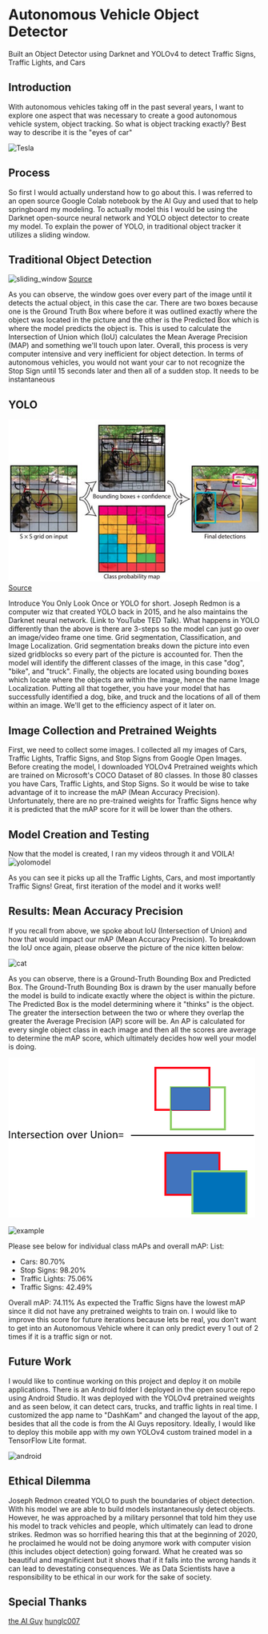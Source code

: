 # Autonomous Vehicle Object Detector
Built an Object Detector using Darknet and YOLOv4 to detect Traffic Signs, Traffic Lights, and Cars

## Introduction 
With autonomous vehicles taking off in the past several years, I want to explore one aspect that was necessary to create a good autonomous vehicle system, object tracking. So what is object tracking exactly? Best way to describe it is the "eyes of car" 

![Tesla](/images/tesla.gif) 

## Process
So first I would actually understand how to go about this. I was referred to an open source Google Colab notebook by the AI Guy and used that to help springboard my modeling. To actually model this I would be using the Darknet open-source neural network and YOLO object detector to create my model. To explain the power of YOLO, in traditional object tracker it utilizes a sliding window. 

## Traditional Object Detection
![sliding_window](/images/slide_window.jpg) 
[Source](https://towardsdatascience.com/how-do-self-driving-cars-see-13054aee2503)
    
As you can observe, the window goes over every part of the image until it detects the actual object, in this case the car. There are two boxes because one is the Ground Truth Box where before it was outlined exactly where the object was located in the picture and the other is the Predicted Box which is where the model predicts the object is. This is used to calculate the Intersection of Union which (IoU) calculates the Mean Average Precision (MAP) and something we'll touch upon later. Overall, this process is very computer intensive and very inefficient for object detection. In terms of autonomous vehicles, you would not want your car to not recognize the Stop Sign until 15 seconds later and then all of a sudden stop. It needs to be instantaneous 

## YOLO

![yoloimage](/images/yoloimage.png)
[Source](https://towardsdatascience.com/how-do-self-driving-cars-see-13054aee2503)

Introduce You Only Look Once or YOLO for short. Joseph Redmon is a computer wiz that created YOLO back in 2015, and he also maintains the Darknet neural network. (Link to YouTube TED Talk). What happens in YOLO differently than the above is there are 3-steps so the model can just go over an image/video frame one time. Grid segmentation, Classification, and Image Localization. Grid segmentation breaks down the picture into even sized gridblocks so every part of the picture is accounted for. Then the model will identify the different classes of the image, in this case "dog", "bike", and "truck". Finally, the objects are located using bounding boxes which locate where the objects are within the image, hence the name Image Localization. Putting all that together, you have your model that has successfully identified a dog, bike, and truck and the locations of all of them within an image. We'll get to the efficiency aspect of it later on.

## Image Collection and Pretrained Weights
First, we need to collect some images. I collected all my images of Cars, Traffic Lights, Traffic Signs, and Stop Signs from Google Open Images. Before creating the model, I downloaded YOLOv4 Pretrained weights which are trained on Microsoft's COCO Dataset of 80 classes. In those 80 classes you have Cars, Traffic Lights, and Stop Signs. So it would be wise to take advantage of it to increase the mAP (Mean Accuracy Precision). Unfortunately, there are no pre-trained weights for Traffic Signs hence why it is predicted that the mAP score for it will be lower than the others. 

## Model Creation and Testing
Now that the model is created, I ran my videos through it and VOILA! 
![yolomodel](/images/yolomodel.gif)

As you can see it picks up all the Traffic Lights, Cars, and most importantly Traffic Signs! Great, first iteration of the model and it works well! 

## Results: Mean Accuracy Precision 
If you recall from above, we spoke about IoU (Intersection of Union) and how that would impact our mAP (Mean Accuracy Precision). To breakdown the IoU once again, please observe the picture of the nice kitten below: 

![cat](/images/cat.jpg)
  
As you can observe, there is a Ground-Truth Bounding Box and Predicted Box. The Ground-Truth Bounding Box is drawn by the user manually before the model is build to indicate exactly where the object is within the picture. The Predicted Box is the model determining where it "thinks" is the object. The greater the intersection between the two or where they overlap the greater the Average Precision (AP) score will be. An AP is calculated for every single object class in each image and then all the scores are average to determine the mAP score, which ultimately decides how well your model is doing.

![IoU](/images/iou.png)

![example](/images/example.jpg)

Please see below for individual class mAPs and overall mAP:
List: 
- Cars: 80.70%
- Stop Signs: 98.20%
- Traffic Lights: 75.06%
- Traffic Signs: 42.49% 

Overall mAP: 74.11%
As expected the Traffic Signs have the lowest mAP since it did not have any pretrained weights to train on. I would like to improve this score for future iterations because lets be real, you don't want to get into an Autonomous Vehicle where it can only predict every 1 out of 2 times if it is a traffic sign or not. 

## Future Work
I would like to continue working on this project and deploy it on mobile applications. There is an Android folder I deployed in the open source repo using Android Studio. It was deployed with the YOLOv4 pretrained weights and as seen below, it can detect cars, trucks, and traffic lights in real time. I customized the app name to "DashKam" and changed the layout of the app, besides that all the code is from the AI Guys repository. Ideally, I would like to deploy this mobile app with my own YOLOv4 custom trained model in a TensorFlow Lite format. 

![android](/images/android.gif)

## Ethical Dilemma
Joseph Redmon created YOLO to push the boundaries of object detection. With his model we are able to build models instantaneously detect objects. However, he was approached by a military personnel that told him they use his model to track vehicles and people, which ultimately can lead to drone strikes. Redmon was so horrified hearing this that at the beginning of 2020, he proclaimed he would not be doing anymore work with computer vision (this includes object detection) going forward. What he created was so beautiful and magnificient but it shows that if it falls into the wrong hands it can lead to devestating consequences. We as Data Scientists have a responsibility to be ethical in our work for the sake of society.

## Special Thanks
[the AI Guy](https://github.com/theAIGuysCode/YOLOv4-Cloud-Tutorial)
[hunglc007](https://github.com/hunglc007/tensorflow-yolov4-tflite)
